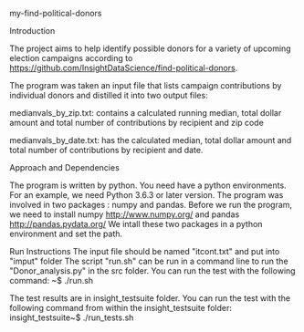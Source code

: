 my-find-political-donors

Introduction

The project aims to  help identify possible donors for a variety of upcoming election campaigns according to https://github.com/InsightDataScience/find-political-donors.

The program was taken an input file that lists campaign contributions by individual donors and distilled it into two output files:

medianvals_by_zip.txt: contains a calculated running median, total dollar amount and total number of contributions by recipient and zip code

medianvals_by_date.txt: has the calculated median, total dollar amount and total number of contributions by recipient and date.

Approach and Dependencies 

The program is written by python. You need have a python environments. For an example, we need Python 3.6.3 or later version.
The program was involved in two packages : numpy and pandas.
Before we run the program, we need to install numpy http://www.numpy.org/ and pandas http://pandas.pydata.org/
We intall these two packages in a python environment and set the path.

Run Instructions
The input file should be named "itcont.txt" and put into "imput" folder
The script "run.sh" can be run in a command line to run the "Donor_analysis.py" in the src folder.
You can run the test with the following command:
~$ ./run.sh 

The test results are in insight_testsuite folder.
You can run the test with the following command from within the insight_testsuite folder:
insight_testsuite~$ ./run_tests.sh 
